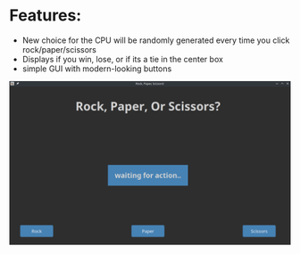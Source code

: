 # Features:

- New choice for the CPU will be randomly generated every time you click rock/paper/scissors
- Displays if you win, lose, or if its a tie in the center box
- simple GUI with modern-looking buttons

![Screenshot of rock paper scissors game](https://raw.githubusercontent.com/Meikozen/rock-paper-scissors/refs/heads/main/rock_paper_scissors-Screenshot.png)
